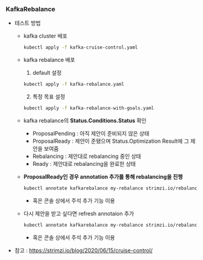### KafkaRebalance

* 테스트 방법
    * kafka cluster 배포
        ```bash
        kubectl apply -f kafka-cruise-control.yaml
        ```
    * kafka rebalance 배포 
        1. default 설정
        ```bash
        kubectl apply -f kafka-rebalance.yaml
        ```
        2. 특정 목표 설정
        ```bash
        kubectl apply -f kafka-rebalance-with-goals.yaml
        ```
    
    * kafka rebalance의 __Status.Conditions.Status__ 확인
        * ProposalPending : 아직 제안이 준비되지 않은 상태
        * ProposalReady : 제안이 준됐으며 Status.Optimization Result에 그 제안을 보여줌
        * Rebalancing : 제안대로 rebalancing 중인 상태
        * Ready : 제안대로 rebalancing을 완료한 상태

    * __ProposalReady인 경우 annotation 추가를 통해 rebalancing을 진행__
        ```bash
        kubectl annotate kafkarebalance my-rebalance strimzi.io/rebalance=approve
        ```
        * 혹은 콘솔 상에서 주석 추가 기능 이용

    * 다시 제안을 받고 싶다면 refresh annotaion 추가
        ```bash
        kubectl annotate kafkarebalance my-rebalance strimzi.io/rebalance=refresh
        ```
        * 혹은 콘솔 상에서 주석 추가 기능 이용

* 참고 : https://strimzi.io/blog/2020/06/15/cruise-control/